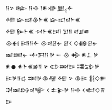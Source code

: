 <div class='block'>
<div class='line'>𒀀𒆳 𒈗 𒀀𒈾 𒁹𒀭𒀝𒅅𒅆</div>
<div class='line'>𒅇 𒇽𒀕𒆠𒈨𒌍 𒇽𒀊𒁀𒈨𒌍</div>
<div class='line'>𒅇 𒌉𒈨𒌍 𒀴𒈨𒌍𒅀 𒋛𒀀 𒁀𒋗𒌑</div>
<div class='line'>𒁲𒈬 𒅀𒀀𒅆 𒊮𒁀𒆪𒉡 𒇻𒌋 𒄭𒂵𒆪𒉡</div>
<div class='line'>𒀜𒌅𒉡 𒋾𒁕𒀀 𒃻 𒀸 𒊮 𒄈 𒀭𒁇 𒃻</div>
<div class='line'>𒀭𒊹 𒀭𒈨𒌍𒂊𒀀 𒆳 𒌌𒇷𒄿 𒃮𒁉𒃻</div>
<div class='line'>𒄿𒃻𒀀𒌓 𒌅𒃻𒆠𒆷 𒅇 𒆳 𒆠𒄿 𒈭𒄭𒊓</div>
<div class='line'>𒋫𒀜𒋳𒁀𒊍 𒌋 𒉺𒉌𒃻 𒀀𒈾 𒌋𒅗𒄭𒐊</div>
<div class='line'>𒄿</div>
</div>